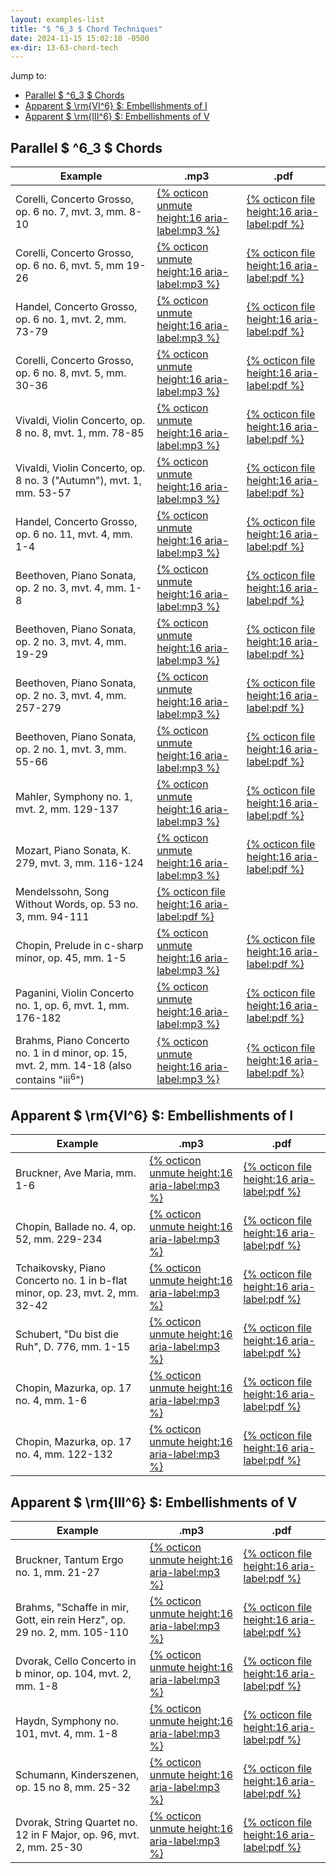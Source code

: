 ```yaml
---
layout: examples-list
title: "$ ^6_3 $ Chord Techniques"
date: 2024-11-15 15:02:18 -0500
ex-dir: 13-63-chord-tech
---
```


Jump to:

-   [Parallel $ ^6_3 $ Chords](#parallel--6_3--chords)
-   [Apparent $ \\rm{VI^6} $: Embellishments of I](#apparent--rmvi6--embellishments-of-i)
-   [Apparent $ \\rm{III^6} $: Embellishments of V](#apparent--rmiii6--embellishments-of-v)

## Parallel $ ^6_3 $ Chords

<table class="tablesaw tablesaw-stack" data-tablesaw-mode="stack">
  <thead>
    <tr>
      <th>Example</th>
      <th>.mp3</th>
      <th>.pdf</th>
    </tr>
  </thead>
  <tbody>
    <tr>
      <td>Corelli, Concerto Grosso, op. 6 no. 7, mvt. 3, mm. 8-10</td>
      <td><a href="{{site.baseurl}}/examples/{{page.ex-dir}}/FIa.mp3">{% octicon unmute height:16 aria-label:mp3 %}</a></td>
      <td><a href="{{site.baseurl}}/examples/{{page.ex-dir}}/FIa.pdf">{% octicon file height:16 aria-label:pdf %}</a></td>
    </tr>
    <tr>
      <td>Corelli, Concerto Grosso, op. 6 no. 6, mvt. 5, mm 19-26</td>
      <td><a href="{{site.baseurl}}/examples/{{page.ex-dir}}/FIb.mp3">{% octicon unmute height:16 aria-label:mp3 %}</a></td>
      <td><a href="{{site.baseurl}}/examples/{{page.ex-dir}}/FIb.pdf">{% octicon file height:16 aria-label:pdf %}</a></td>
    </tr>
    <tr>
      <td>Handel, Concerto Grosso, op. 6 no. 1, mvt. 2, mm. 73-79</td>
      <td><a href="{{site.baseurl}}/examples/{{page.ex-dir}}/FIc.mp3">{% octicon unmute height:16 aria-label:mp3 %}</a></td>
      <td><a href="{{site.baseurl}}/examples/{{page.ex-dir}}/FIc.pdf">{% octicon file height:16 aria-label:pdf %}</a></td>
    </tr>
    <tr>
      <td>Corelli, Concerto Grosso, op. 6 no. 8, mvt. 5, mm. 30-36</td>
      <td><a href="{{site.baseurl}}/examples/{{page.ex-dir}}/FIe.mp3">{% octicon unmute height:16 aria-label:mp3 %}</a></td>
      <td><a href="{{site.baseurl}}/examples/{{page.ex-dir}}/FIe.pdf">{% octicon file height:16 aria-label:pdf %}</a></td>
    </tr>
    <tr>
      <td>Vivaldi, Violin Concerto, op. 8 no. 8, mvt. 1, mm. 78-85</td>
      <td><a href="{{site.baseurl}}/examples/{{page.ex-dir}}/FIf.mp3">{% octicon unmute height:16 aria-label:mp3 %}</a></td>
      <td><a href="{{site.baseurl}}/examples/{{page.ex-dir}}/FIf.pdf">{% octicon file height:16 aria-label:pdf %}</a></td>
    </tr>
    <tr>
      <td>Vivaldi, Violin Concerto, op. 8 no. 3 (&quot;Autumn&quot;), mvt. 1, mm. 53-57</td>
      <td><a href="{{site.baseurl}}/examples/{{page.ex-dir}}/FIg.mp3">{% octicon unmute height:16 aria-label:mp3 %}</a></td>
      <td><a href="{{site.baseurl}}/examples/{{page.ex-dir}}/FIg.pdf">{% octicon file height:16 aria-label:pdf %}</a></td>
    </tr>
    <tr>
      <td>Handel, Concerto Grosso, op. 6 no. 11, mvt. 4, mm. 1-4</td>
      <td><a href="{{site.baseurl}}/examples/{{page.ex-dir}}/FIh.mp3">{% octicon unmute height:16 aria-label:mp3 %}</a></td>
      <td><a href="{{site.baseurl}}/examples/{{page.ex-dir}}/FIh.pdf">{% octicon file height:16 aria-label:pdf %}</a></td>
    </tr>
    <tr>
      <td>Beethoven, Piano Sonata, op. 2 no. 3, mvt. 4, mm. 1-8</td>
      <td><a href="{{site.baseurl}}/examples/{{page.ex-dir}}/FIi.mp3">{% octicon unmute height:16 aria-label:mp3 %}</a></td>
      <td><a href="{{site.baseurl}}/examples/{{page.ex-dir}}/FIi.pdf">{% octicon file height:16 aria-label:pdf %}</a></td>
    </tr>
    <tr>
      <td>Beethoven, Piano Sonata, op. 2 no. 3, mvt. 4, mm. 19-29</td>
      <td><a href="{{site.baseurl}}/examples/{{page.ex-dir}}/FIj.mp3">{% octicon unmute height:16 aria-label:mp3 %}</a></td>
      <td><a href="{{site.baseurl}}/examples/{{page.ex-dir}}/FIj.pdf">{% octicon file height:16 aria-label:pdf %}</a></td>
    </tr>
    <tr>
      <td>Beethoven, Piano Sonata, op. 2 no. 3, mvt. 4, mm. 257-279</td>
      <td><a href="{{site.baseurl}}/examples/{{page.ex-dir}}/FIk.mp3">{% octicon unmute height:16 aria-label:mp3 %}</a></td>
      <td><a href="{{site.baseurl}}/examples/{{page.ex-dir}}/FIk.pdf">{% octicon file height:16 aria-label:pdf %}</a></td>
    </tr>
    <tr>
      <td>Beethoven, Piano Sonata, op. 2 no. 1, mvt. 3, mm. 55-66</td>
      <td><a href="{{site.baseurl}}/examples/{{page.ex-dir}}/FIl.mp3">{% octicon unmute height:16 aria-label:mp3 %}</a></td>
      <td><a href="{{site.baseurl}}/examples/{{page.ex-dir}}/FIl.pdf">{% octicon file height:16 aria-label:pdf %}</a></td>
    </tr>
    <tr>
      <td>Mahler, Symphony no. 1, mvt. 2, mm. 129-137</td>
      <td><a href="{{site.baseurl}}/examples/{{page.ex-dir}}/FIm.mp3">{% octicon unmute height:16 aria-label:mp3 %}</a></td>
      <td><a href="{{site.baseurl}}/examples/{{page.ex-dir}}/FIm.pdf">{% octicon file height:16 aria-label:pdf %}</a></td>
    </tr>
    <tr>
      <td>Mozart, Piano Sonata, K. 279, mvt. 3, mm. 116-124</td>
      <td><a href="{{site.baseurl}}/examples/{{page.ex-dir}}/FIn.mp3">{% octicon unmute height:16 aria-label:mp3 %}</a></td>
      <td><a href="{{site.baseurl}}/examples/{{page.ex-dir}}/FIn.pdf">{% octicon file height:16 aria-label:pdf %}</a></td>
    </tr>
    <tr>
      <td>Mendelssohn, Song Without Words, op. 53 no. 3, mm. 94-111</td>
      <td><a href="{{site.baseurl}}/examples/{{page.ex-dir}}/FIp.pdf">{% octicon file height:16 aria-label:pdf %}</a></td>
      <td></td>
    </tr>
    <tr>
      <td>Chopin, Prelude in c-sharp minor, op. 45, mm. 1-5</td>
      <td><a href="{{site.baseurl}}/examples/{{page.ex-dir}}/FIr.mp3">{% octicon unmute height:16 aria-label:mp3 %}</a></td>
      <td><a href="{{site.baseurl}}/examples/{{page.ex-dir}}/ FIr.pdf">{% octicon file height:16 aria-label:pdf %}</a></td>
    </tr>
    <tr>
      <td>Paganini, Violin Concerto no. 1, op. 6, mvt. 1, mm. 176-182</td>
      <td><a href="{{site.baseurl}}/examples/{{page.ex-dir}}/FIs.mp3">{% octicon unmute height:16 aria-label:mp3 %}</a></td>
      <td><a href="{{site.baseurl}}/examples/{{page.ex-dir}}/FIs.pdf">{% octicon file height:16 aria-label:pdf %}</a></td>
    </tr>
    <tr>
      <td>Brahms, Piano Concerto no. 1 in d minor, op. 15, mvt. 2, mm. 14-18 (also contains &quot;iii<sup>6</sup>")</td>
      <td><a href="{{site.baseurl}}/examples/{{page.ex-dir}}/FIt.mp3">{% octicon unmute height:16 aria-label:mp3 %}</a></td>
      <td><a href="{{site.baseurl}}/examples/{{page.ex-dir}}/FIt.pdf">{% octicon file height:16 aria-label:pdf %}</a></td>
    </tr>

  </tbody>
</table>

## Apparent $ \rm{VI^6} $: Embellishments of I

<table class="tablesaw tablesaw-stack" data-tablesaw-mode="stack">
  <thead>
    <tr>
      <th>Example</th>
      <th>.mp3</th>
      <th>.pdf</th>
    </tr>
  </thead>
  <tbody>
    <tr>
      <td>Bruckner, Ave Maria, mm. 1-6</td>
      <td><a href="{{site.baseurl}}/examples/{{page.ex-dir}}/FIu.mp3">{% octicon unmute height:16 aria-label:mp3 %}</a></td>
      <td><a href="{{site.baseurl}}/examples/{{page.ex-dir}}/FIu.pdf">{% octicon file height:16 aria-label:pdf %}</a></td>
    </tr>
    <tr>
      <td>Chopin, Ballade no. 4, op. 52, mm. 229-234</td>
      <td><a href="{{site.baseurl}}/examples/{{page.ex-dir}}/FIv.mp3">{% octicon unmute height:16 aria-label:mp3 %}</a></td>
      <td><a href="{{site.baseurl}}/examples/{{page.ex-dir}}/FIv.pdf">{% octicon file height:16 aria-label:pdf %}</a></td>
    </tr>
    <tr>
      <td>Tchaikovsky, Piano Concerto no. 1 in b-flat minor, op. 23, mvt. 2, mm. 32-42</td>
      <td><a href="{{site.baseurl}}/examples/{{page.ex-dir}}/FIw.mp3">{% octicon unmute height:16 aria-label:mp3 %}</a></td>
      <td><a href="{{site.baseurl}}/examples/{{page.ex-dir}}/FIw.pdf">{% octicon file height:16 aria-label:pdf %}</a></td>
    </tr>
    <tr>
      <td>Schubert, &quot;Du bist die Ruh&quot;, D. 776, mm. 1-15</td>
      <td><a href="{{site.baseurl}}/examples/{{page.ex-dir}}/FIz.mp3">{% octicon unmute height:16 aria-label:mp3 %}</a></td>
      <td><a href="{{site.baseurl}}/examples/{{page.ex-dir}}/FIz.pdf">{% octicon file height:16 aria-label:pdf %}</a></td>
    </tr>
    <tr>
      <td>Chopin, Mazurka, op. 17 no. 4, mm. 1-6</td>
      <td><a href="{{site.baseurl}}/examples/{{page.ex-dir}}/FIb1.mp3">{% octicon unmute height:16 aria-label:mp3 %}</a></td>
      <td><a href="{{site.baseurl}}/examples/{{page.ex-dir}}/FIb1.pdf">{% octicon file height:16 aria-label:pdf %}</a></td>
    </tr>
    <tr>
      <td>Chopin, Mazurka, op. 17 no. 4, mm. 122-132</td>
      <td><a href="{{site.baseurl}}/examples/{{page.ex-dir}}/FIc1.mp3">{% octicon unmute height:16 aria-label:mp3 %}</a></td>
      <td><a href="{{site.baseurl}}/examples/{{page.ex-dir}}/FIc1.pdf">{% octicon file height:16 aria-label:pdf %}</a></td>
    </tr>

  </tbody>
</table>

## Apparent $ \rm{III^6} $: Embellishments of V

<table class="tablesaw tablesaw-stack" data-tablesaw-mode="stack">
  <thead>
    <tr>
      <th>Example</th>
      <th>.mp3</th>
      <th>.pdf</th>
    </tr>
  </thead>
  <tbody>
    <tr>
      <td>Bruckner, Tantum Ergo no. 1, mm. 21-27</td>
      <td><a href="{{site.baseurl}}/examples/{{page.ex-dir}}/FId1.mp3">{% octicon unmute height:16 aria-label:mp3 %}</a></td>
      <td><a href="{{site.baseurl}}/examples/{{page.ex-dir}}/FId1.pdf">{% octicon file height:16 aria-label:pdf %}</a></td>
    </tr>
    <tr>
      <td>Brahms, &quot;Schaffe in mir, Gott, ein rein Herz&quot;, op. 29 no. 2, mm. 105-110</td>
      <td><a href="{{site.baseurl}}/examples/{{page.ex-dir}}/FIe1.mp3">{% octicon unmute height:16 aria-label:mp3 %}</a></td>
      <td><a href="{{site.baseurl}}/examples/{{page.ex-dir}}/FIe1.pdf">{% octicon file height:16 aria-label:pdf %}</a></td>
    </tr>
    <tr>
      <td>Dvorak, Cello Concerto in b minor, op. 104, mvt. 2, mm. 1-8</td>
      <td><a href="{{site.baseurl}}/examples/{{page.ex-dir}}/FIf1.mp3">{% octicon unmute height:16 aria-label:mp3 %}</a></td>
      <td><a href="{{site.baseurl}}/examples/{{page.ex-dir}}/FIf1.pdf">{% octicon file height:16 aria-label:pdf %}</a></td>
    </tr>
    <tr>
      <td>Haydn, Symphony no. 101, mvt. 4, mm. 1-8</td>
      <td><a href="{{site.baseurl}}/examples/{{page.ex-dir}}/FIg1.mp3">{% octicon unmute height:16 aria-label:mp3 %}</a></td>
      <td><a href="{{site.baseurl}}/examples/{{page.ex-dir}}/FIg1.pdf">{% octicon file height:16 aria-label:pdf %}</a></td>
    </tr>
    <tr>
      <td>Schumann, Kinderszenen, op. 15 no 8, mm. 25-32</td>
      <td><a href="{{site.baseurl}}/examples/{{page.ex-dir}}/FIh1.mp3">{% octicon unmute height:16 aria-label:mp3 %}</a></td>
      <td><a href="{{site.baseurl}}/examples/{{page.ex-dir}}/FIh1.pdf">{% octicon file height:16 aria-label:pdf %}</a></td>
    </tr>
    <tr>
      <td>Dvorak, String Quartet no. 12 in F Major, op. 96, mvt. 2, mm. 25-30</td>
      <td><a href="{{site.baseurl}}/examples/{{page.ex-dir}}/FIi1.mp3">{% octicon unmute height:16 aria-label:mp3 %}</a></td>
      <td><a href="{{site.baseurl}}/examples/{{page.ex-dir}}/FIi1.pdf">{% octicon file height:16 aria-label:pdf %}</a></td>
    </tr>

  </tbody>
</table>
